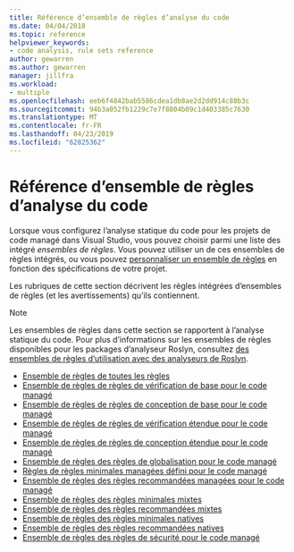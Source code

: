 ```yaml
---
title: Référence d’ensemble de règles d’analyse du code
ms.date: 04/04/2018
ms.topic: reference
helpviewer_keywords:
- code analysis, rule sets reference
author: gewarren
ms.author: gewarren
manager: jillfra
ms.workload:
- multiple
ms.openlocfilehash: eeb6f4842bab5586cdea1db8ae2d2dd914c88b3c
ms.sourcegitcommit: 94b3a052fb1229c7e7f8804b09c1d403385c7630
ms.translationtype: MT
ms.contentlocale: fr-FR
ms.lasthandoff: 04/23/2019
ms.locfileid: "62825362"
---
```

# <a name="code-analysis-rule-set-reference"></a>Référence d’ensemble de règles d’analyse du code

Lorsque vous configurez l’analyse statique du code pour les projets de code managé dans Visual Studio, vous pouvez choisir parmi une liste des intégré *ensembles de règles*. Vous pouvez utiliser un de ces ensembles de règles intégrés, ou vous pouvez [personnaliser un ensemble de règles](../code-quality/how-to-create-a-custom-rule-set.md) en fonction des spécifications de votre projet.

Les rubriques de cette section décrivent les règles intégrées d’ensembles de règles (et les avertissements) qu’ils contiennent.

> [!NOTE]
> Les ensembles de règles dans cette section se rapportent à l’analyse statique du code. Pour plus d’informations sur les ensembles de règles disponibles pour les packages d’analyseur Roslyn, consultez [des ensembles de règles d’utilisation avec des analyseurs de Roslyn](analyzer-rule-sets.md).

- [Ensemble de règles de toutes les règles](all-rules-rule-set.md)
- [Ensemble de règles de règles de vérification de base pour le code managé](basic-correctness-rules-rule-set-for-managed-code.md)
- [Ensemble de règles de règles de conception de base pour le code managé](basic-design-guideline-rules-rule-set-for-managed-code.md)
- [Ensemble de règles de règles de vérification étendue pour le code managé](extended-correctness-rules-rule-set-for-managed-code.md)
- [Ensemble de règles de règles de conception étendue pour le code managé](extended-design-guidelines-rules-rule-set-for-managed-code.md)
- [Ensemble de règles des règles de globalisation pour le code managé](globalization-rules-rule-set-for-managed-code.md)
- [Règles de règles minimales managées défini pour le code managé](managed-minimum-rules-rule-set-for-managed-code.md)
- [Ensemble de règles des règles recommandées managées pour le code managé](managed-recommended-rules-rule-set-for-managed-code.md)
- [Ensemble de règles des règles minimales mixtes](mixed-minimum-rules-rule-set.md)
- [Ensemble de règles des règles recommandées mixtes](mixed-recommended-rules-rule-set.md)
- [Ensemble de règles des règles minimales natives](native-minimum-rules-rule-set.md)
- [Ensemble de règles des règles recommandées natives](native-recommended-rules-rule-set.md)
- [Ensemble de règles des règles de sécurité pour le code managé](security-rules-rule-set-for-managed-code.md)
